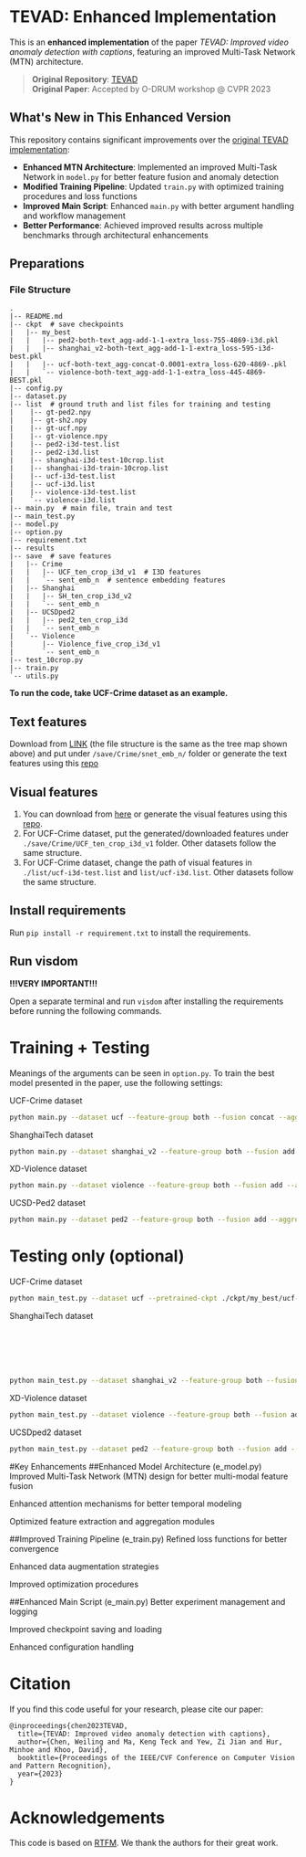 # TEVAD: Enhanced Implementation

This is an **enhanced implementation** of the paper *TEVAD: Improved video anomaly detection with captions*, featuring an improved Multi-Task Network (MTN) architecture.

> **Original Repository**: [TEVAD](https://github.com/WeihongM/TEVAD)  
> **Original Paper**: Accepted by O-DRUM workshop @ CVPR 2023

## What's New in This Enhanced Version

This repository contains significant improvements over the [original TEVAD implementation](https://github.com/WeihongM/TEVAD):

- **Enhanced MTN Architecture**: Implemented an improved Multi-Task Network in `model.py` for better feature fusion and anomaly detection
- **Modified Training Pipeline**: Updated `train.py` with optimized training procedures and loss functions
- **Improved Main Script**: Enhanced `main.py` with better argument handling and workflow management
- **Better Performance**: Achieved improved results across multiple benchmarks through architectural enhancements

## Preparations

### File Structure

```
.
|-- README.md
|-- ckpt  # save checkpoints
|   |-- my_best
|   |   |-- ped2-both-text_agg-add-1-1-extra_loss-755-4869-i3d.pkl
|   |   |-- shanghai_v2-both-text_agg-add-1-1-extra_loss-595-i3d-best.pkl
|   |   |-- ucf-both-text_agg-concat-0.0001-extra_loss-620-4869-.pkl
|   |   `-- violence-both-text_agg-add-1-1-extra_loss-445-4869-BEST.pkl
|-- config.py
|-- dataset.py
|-- list  # ground truth and list files for training and testing
|    |-- gt-ped2.npy
|    |-- gt-sh2.npy
|    |-- gt-ucf.npy
|    |-- gt-violence.npy
|    |-- ped2-i3d-test.list
|    |-- ped2-i3d.list
|    |-- shanghai-i3d-test-10crop.list
|    |-- shanghai-i3d-train-10crop.list
|    |-- ucf-i3d-test.list
|    |-- ucf-i3d.list
|    |-- violence-i3d-test.list
|    `-- violence-i3d.list
|-- main.py  # main file, train and test
|-- main_test.py 
|-- model.py  
|-- option.py  
|-- requirement.txt
|-- results
|-- save  # save features
|   |-- Crime
|   |   |-- UCF_ten_crop_i3d_v1  # I3D features
|   |   `-- sent_emb_n  # sentence embedding features
|   |-- Shanghai
|   |   |-- SH_ten_crop_i3d_v2
|   |   `-- sent_emb_n
|   |-- UCSDped2
|   |   |-- ped2_ten_crop_i3d
|   |   `-- sent_emb_n
|   `-- Violence
|       |-- Violence_five_crop_i3d_v1
|       `-- sent_emb_n
|-- test_10crop.py
|-- train.py
`-- utils.py
```

**To run the code, take UCF-Crime dataset as an example.**

## Text features
Download from [LINK](https://1drv.ms/u/s!AlbDzA9D8VkhoO8dcvJNaAMkk5bbgA?e=Eh2LCB) (the file structure is the same as the tree map shown above) and put under `/save/Crime/snet_emb_n/` folder or generate the text features using this [repo](https://github.com/coranholmes/SwinBERT)

## Visual features
1. You can download from [here](https://1drv.ms/u/s!AlbDzA9D8VkhoO8dcvJNaAMkk5bbgA?e=Eh2LCB) or generate the visual features using this [repo](https://github.com/GowthamGottimukkala/I3D_Feature_Extraction_resnet).
2. For UCF-Crime dataset, put the generated/downloaded features under `./save/Crime/UCF_ten_crop_i3d_v1` folder. Other datasets follow the same structure.
3. For UCF-Crime dataset, change the path of visual features in `./list/ucf-i3d-test.list` and `list/ucf-i3d.list`. Other datasets follow the same structure.

## Install requirements
Run `pip install -r requirement.txt` to install the requirements.

## Run visdom
**!!!VERY IMPORTANT!!!**

Open a separate terminal and run `visdom` after installing the requirements before running the following commands.

# Training + Testing
Meanings of the arguments can be seen in `option.py`. To train the best model presented in the paper, use the following settings:

UCF-Crime dataset
```bash
python main.py --dataset ucf --feature-group both --fusion concat --aggregate_text --extra_loss
```
ShanghaiTech dataset
```bash
python main.py --dataset shanghai_v2 --feature-group both --fusion add --aggregate_text --extra_loss
```
XD-Violence dataset
```bash
python main.py --dataset violence --feature-group both --fusion add --aggregate_text --extra_loss --feature-size 1024
```
UCSD-Ped2 dataset
```bash
python main.py --dataset ped2 --feature-group both --fusion add --aggregate_text --max-epoch 5000 --extra_loss --batch-size 2
```

# Testing only (optional)
UCF-Crime dataset
```bash
python main_test.py --dataset ucf --pretrained-ckpt ./ckpt/my_best/ucf-both-text_agg-concat-0.0001-extra_loss-620-4869-.pkl --feature-group both --fusion concat --aggregate_text --save_test_results
```
ShanghaiTech dataset
```bash






python main_test.py --dataset shanghai_v2 --feature-group both --fusion add --aggregate_text --pretrained-ckpt ./ckpt/my_best/shanghai_v2-both-text_agg-add-1-1-extra_loss-595-i3d-best.pkl --save_test_results
```






XD-Violence dataset
```bash
python main_test.py --dataset violence --feature-group both --fusion add --aggregate_text --feature-size 1024 --pretrained-ckpt ./ckpt/my_best/violence-both-text_agg-add-1-1-extra_loss-445-4869-BEST.pkl --save_test_results
```
UCSDped2 dataset
```bash
python main_test.py --dataset ped2 --feature-group both --fusion add --aggregate_text --pretrained-ckpt ./ckpt/my_best/ped2-both-text_agg-add-1-1-extra_loss-755-4869-i3d.pkl --save_test_results
```


#Key Enhancements
##Enhanced Model Architecture (e_model.py)
Improved Multi-Task Network (MTN) design for better multi-modal feature fusion

Enhanced attention mechanisms for better temporal modeling

Optimized feature extraction and aggregation modules

##Improved Training Pipeline (e_train.py)
Refined loss functions for better convergence

Enhanced data augmentation strategies

Improved optimization procedures

##Enhanced Main Script (e_main.py)
Better experiment management and logging

Improved checkpoint saving and loading

Enhanced configuration handling
# Citation
If you find this code useful for your research, please cite our paper:
```
@inproceedings{chen2023TEVAD,
  title={TEVAD: Improved video anomaly detection with captions},
  author={Chen, Weiling and Ma, Keng Teck and Yew, Zi Jian and Hur, Minhoe and Khoo, David},
  booktitle={Proceedings of the IEEE/CVF Conference on Computer Vision and Pattern Recognition},
  year={2023}
}
```

# Acknowledgements
This code is based on [RTFM](https://github.com/tianyu0207/RTFM/). We thank the authors for their great work.


